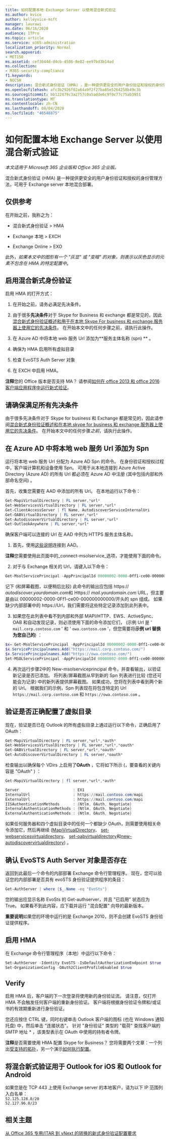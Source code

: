 ```yaml
---
title: 如何配置本地 Exchange Server 以使用混合新式验证
ms.author: kvice
author: kelleyvice-msft
manager: laurawi
ms.date: 06/16/2020
audience: ITPro
ms.topic: article
ms.service: o365-administration
localization_priority: Normal
search.appverid:
- MET150
ms.assetid: cef3044d-d4cb-4586-8e82-ee97bd3b14ad
ms.collection:
- M365-security-compliance
f1.keywords:
- NOCSH
description: 混合新式身份验证 (HMA) ，是一种提供更安全的用户身份验证和授权的身份管理方法，可用于 Exchange server 本地混合部署。
ms.openlocfilehash: afc3b2926f02a64a9f2f27ba85e5264258b49c3b
ms.sourcegitcommit: bb122479c3a2757c0a5adde6c9f0c77c75ab3951
ms.translationtype: MT
ms.contentlocale: zh-CN
ms.lasthandoff: 08/04/2020
ms.locfileid: "46548875"
---
```

# <a name="how-to-configure-exchange-server-on-premises-to-use-hybrid-modern-authentication"></a>如何配置本地 Exchange Server 以使用混合新式验证

*本文适用于 Microsoft 365 企业版和 Office 365 企业版。*

混合新式身份验证 (HMA) 是一种提供更安全的用户身份验证和授权的身份管理方法，可用于 Exchange server 本地混合部署。
  
## <a name="fyi"></a>仅供参考

在开始之前，我称之为：
  
- 混合新式身份验证 \> HMA

- Exchange 本地 \> EXCH

- Exchange Online \> EXO

此外，*如果本文中的图形有一个 "灰显" 或 "变暗" 的对象，则表示以灰色显示的元素不包含在 HMA 的特定配置中*。
  
## <a name="enabling-hybrid-modern-authentication"></a>启用混合新式身份验证

启用 HMA 的打开方式：
  
1. 在开始之前，请务必满足先决条件。

1. 由于很多**先决条件**对于 Skype for Business 和 exchange 都是常见的，因此[混合新式身份验证概述和用于在本地 Skype For business 和 exchange 服务器上使用它的先决条件](hybrid-modern-auth-overview.md)。 在开始本文中的任何步骤之前，请执行此操作。

1. 在 Azure AD 中将本地 web 服务 Url 添加为**服务主体名称 (spn) ** 。

1. 确保为 HMA 启用所有虚拟目录

1. 检查 EvoSTS Auth Server 对象

1. 在 EXCH 中启用 HMA。

 **注释**您的 Office 版本是否支持 MA？ 请参阅[如何在 office 2013 和 office 2016 客户端应用程序中运行新式验证](modern-auth-for-office-2013-and-2016.md)。
  
## <a name="make-sure-you-meet-all-the-prerequisites"></a>请确保满足所有先决条件

由于很多先决条件对于 Skype for business 和 Exchange 都是常见的，因此请参阅[混合新式身份验证概述和在本地 skype for business 和 exchange 服务器上使用它的先决条件](hybrid-modern-auth-overview.md)。 在开始本文中的任何步骤*之前*，请执行此操作。
  
## <a name="add-on-premises-web-service-urls-as-spns-in-azure-ad"></a>在 Azure AD 中将本地 web 服务 Url 添加为 Spn

运行将本地 web 服务 Url 分配为 Azure AD Spn 的命令。 在身份验证和授权过程中，客户端计算机和设备使用 Spn。 可用于从本地连接到 Azure Active Directory (Azure AD) 的所有 Url 都必须在 Azure AD 中注册 (其中包括内部和外部命名空间) 。
  
首先，收集您需要在 AAD 中添加的所有 Url。 在本地运行以下命令：
  
```powershell
Get-MapiVirtualDirectory | FL server,*url*
Get-WebServicesVirtualDirectory | FL server,*url*
Get-ClientAccessServer | fl Name, AutodiscoverServiceInternalUri
Get-OABVirtualDirectory | FL server,*url*
Get-AutodiscoverVirtualDirectory | FL server,*url*
Get-OutlookAnywhere | FL server,*url*
```
    
确保客户端可以连接的 Url 在 AAD 中列为 HTTPS 服务主体名称。
  
1. 首先，使用[这些说明](https://docs.microsoft.com/office365/enterprise/powershell/connect-to-office-365-powershell)连接到 AAD。

 **注释**您需要使用此页面中的_connect-msolservice_选项，才能使用下面的命令。

2. 对于与 Exchange 相关的 Url，请键入以下命令：

```powershell
Get-MsolServicePrincipal -AppPrincipalId 00000002-0000-0ff1-ce00-000000000000 | select -ExpandProperty ServicePrincipalNames
```

记下 (和屏幕截图，以便稍后比较) 此命令的输出应包括 https:// *autodiscover.yourdomain.com*和 Https:// *mail.yourdomain.com* URL，但主要是由以 00000002-0000-0Ff1-ce00-000000000000/开头的 spn 组成。 如果缺少内部部署中的 https://Url，我们需要将这些特定记录添加到此列表中。
  
3. 如果您在此列表中看不到内部和外部 MAPI/HTTP、EWS、ActiveSync、OAB 和自动发现记录，则必须使用下面的命令添加它们， (示例 Url 是 ' `mail.corp.contoso.com` ' 和 ' `owa.contoso.com` '，但您需要将**示例 url 替换为您自己的**) ： <br/>
```powershell
$x= Get-MsolServicePrincipal -AppPrincipalId 00000002-0000-0ff1-ce00-000000000000
$x.ServicePrincipalnames.Add("https://mail.corp.contoso.com/")
$x.ServicePrincipalnames.Add("https://owa.contoso.com/")
Set-MSOLServicePrincipal -AppPrincipalId 00000002-0000-0ff1-ce00-000000000000 -ServicePrincipalNames $x.ServicePrincipalNames
```

4. 再次运行步骤2中的 New-msolserviceprincipal 命令，并查看输出，以验证新记录是否已添加。 将列表/屏幕截图从早到新的 Spn 列表进行比较 (您还可能会为记录) 中的新列表提供屏幕截图。 如果成功，您将在列表中看到两个新的 Url。 根据我们的示例，Spn 列表现在将包含特定的 Url `https://mail.corp.contoso.com` 和 `https://owa.contoso.com` 。 
  
## <a name="verify-virtual-directories-are-properly-configured"></a>验证是否正确配置了虚拟目录

现在，验证是否已在 Outlook 的所有虚拟目录上通过运行以下命令，正确启用了 OAuth：

```powershell
Get-MapiVirtualDirectory | FL server,*url*,*auth* 
Get-WebServicesVirtualDirectory | FL server,*url*,*oauth*
Get-OABVirtualDirectory | FL server,*url*,*oauth*
Get-AutoDiscoverVirtualDirectory | FL server,*oauth*
```

检查输出以确保每个 VDirs 上启用了**OAuth** ，它将如下所示 (，要查看的关键内容是 "OAuth" ) ：

```powershell
Get-MapiVirtualDirectory | fl server,*url*,*auth*

Server                        : EX1
InternalUrl                   : https://mail.contoso.com/mapi
ExternalUrl                   : https://mail.contoso.com/mapi
IISAuthenticationMethods      : {Ntlm, OAuth, Negotiate}
InternalAuthenticationMethods : {Ntlm, OAuth, Negotiate}
ExternalAuthenticationMethods : {Ntlm, OAuth, Negotiate}
```
  
如果任何服务器和四个虚拟目录中的任何一个都缺少 OAuth，则需要使用相关命令添加它，然后再继续 ([MapiVirtualDirectory](https://docs.microsoft.com/powershell/module/exchange/client-access-servers/set-mapivirtualdirectory?view=exchange-ps)、 [set-webservicesvirtualdirectory](https://docs.microsoft.com/powershell/module/exchange/client-access-servers/set-webservicesvirtualdirectory?view=exchange-ps)、 [set-oabvirtualdirectory](https://docs.microsoft.com/powershell/module/exchange/email-addresses-and-address-books/set-oabvirtualdirectory?view=exchange-ps)和[new-autodiscovervirtualdirectory](https://docs.microsoft.com/powershell/module/exchange/client-access-servers/set-autodiscovervirtualdirectory?view=exchange-ps)) 。
  
## <a name="confirm-the-evosts-auth-server-object-is-present"></a>确认 EvoSTS Auth Server 对象是否存在

返回到此最后一个命令的内部部署 Exchange 命令行管理程序。 现在，您可以验证您的内部部署是否具有 evoSTS 身份验证提供程序的条目：
  
```powershell
Get-AuthServer | where {$_.Name -eq "EvoSts"}
```

您的输出应显示名称 EvoSts 的 Get-authserver，并且 "已启用" 状态应为 True。 如果看不到此内容，应下载并运行 "混合配置" 向导的最新版本。
  
 **重要说明**如果您的环境中运行的是 Exchange 2010，则不会创建 EvoSTS 身份验证提供程序。 
  
## <a name="enable-hma"></a>启用 HMA

在 Exchange 命令行管理程序（本地）中运行以下命令：

```powershell
Set-AuthServer -Identity EvoSTS -IsDefaultAuthorizationEndpoint $true  
Set-OrganizationConfig -OAuth2ClientProfileEnabled $true
```

## <a name="verify"></a>Verify

启用 HMA 后，客户端的下一次登录将使用新的身份验证流。 请注意，仅打开 HMA 不会触发任何客户端的重新身份验证。 客户端将根据身份验证令牌和/或证书的有效期重新进行身份验证。
  
您还应按住 CTRL 键，同时右键单击 Outlook 客户端的图标 (也在 Windows 通知托盘) 中，然后单击 "连接状态"。 针对 "身份验证" 类型的 "载荷" 查找客户端的 SMTP 地址 \* ，该类型表示在 OAuth 中使用的持有者令牌。
  
 **注释**是否需要使用 HMA 配置 Skype for Business？ 您将需要两个文章：一个列出[受支持的拓扑](https://docs.microsoft.com/skypeforbusiness/plan-your-deployment/modern-authentication/topologies-supported)，另一个演示[如何执行配置](configure-skype-for-business-for-hybrid-modern-authentication.md)。
 
## <a name="using-hybrid-modern-authentication-with-outlook-for-ios-and-android"></a>将混合新式验证用于 Outlook for iOS 和 Outlook for Android

如果您是在 TCP 443 上使用 Exchange server 的本地客户，请为以下 IP 范围列入白名单： <BR> ```52.125.128.0/20``` <BR> ```52.127.96.0/23``` <BR>

## <a name="related-topics"></a>相关主题

[从 Office 365 专用/ITAR 到 vNext 的转换的新式身份验证配置要求](https://docs.microsoft.com/exchange/troubleshoot/modern-authentication/modern-authentication-configuration)
